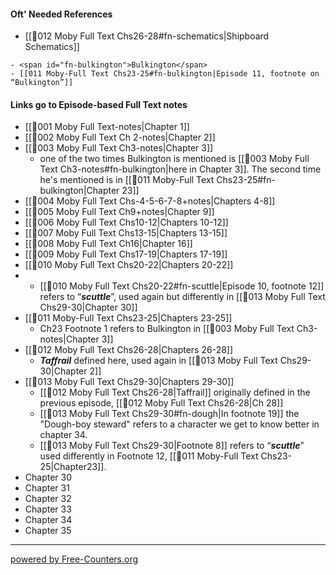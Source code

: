 #### Oft' Needed References
- [[🎤012 Moby Full Text Chs26-28#fn-schematics|Shipboard Schematics]]
```
- <span id="fn-bulkington">Bulkington</span>
- [[011 Moby-Full Text Chs23-25#fn-bulkington|Episode 11, footnote on “Bulkington”]]
```
#### Links go to Episode-based Full Text notes     
- [[🎤001 Moby Full Text-notes|Chapter 1]]     
- [[🎤002 Moby Full Text Ch 2-notes|Chapter 2]]     
- [[🎤003 Moby Full Text Ch3-notes|Chapter 3]]     
	- one of the two times Bulkington is mentioned is [[🎤003 Moby Full Text Ch3-notes#fn-bulkington|here in Chapter 3]]. The second time he's mentioned is in [[🎤011 Moby-Full Text Chs23-25#fn-bulkington|Chapter 23]] 
- [[🎤004 Moby Full Text Chs-4-5-6-7-8+notes|Chapters 4-8]]      
- [[🎤005 Moby Full Text Ch9+notes|Chapter 9]]     
- [[🎤006 Moby Full Text Chs10-12|Chapters 10-12]]
- [[🎤007 Moby Full Text Chs13-15|Chapters 13-15]]
- [[🎤008 Moby Full Text Ch16|Chapter 16]]     
- [[🎤009 Moby Full Text Chs17-19|Chapters 17-19]]     
- [[🎤010 Moby Full Text Chs20-22|Chapters 20-22]]
- 	- [[🎤010 Moby Full Text Chs20-22#fn-scuttle|Episode 10, footnote 12]]  refers to “***scuttle***”, used again but differently in [[🎤013 Moby Full Text Chs29-30|Chapter 30]]
- [[🎤011 Moby-Full Text Chs23-25|Chapters 23-25]]
	- Ch23 Footnote 1 refers to Bulkington in [[🎤003 Moby Full Text Ch3-notes|Chapter 3]]      
- [[🎤012 Moby Full Text Chs26-28|Chapters 26-28]]     
	- ***Taffrail*** defined here, used again in [[🎤013 Moby Full Text Chs29-30|Chapter 2]]     
- [[🎤013 Moby Full Text Chs29-30|Chapters 29-30]]     
	- [[🎤012 Moby Full Text Chs26-28|Taffrail]] originally defined in the previous episode, [[🎤012 Moby Full Text Chs26-28|Ch 28]]
	- [[🎤013 Moby Full Text Chs29-30#fn-dough|In footnote 19]] the "Dough-boy steward" refers to a character we get to know better in chapter 34.
	- [[🎤013 Moby Full Text Chs29-30|Footnote 8]] refers to “***scuttle***” used differently in Footnote 12, [[🎤011 Moby-Full Text Chs23-25|Chapter23]].      
- Chapter 30     
- Chapter 31     
- Chapter 32     
- Chapter 33     
- Chapter 34     
- Chapter 35     




---
 <a href='https://www.free-counters.org/'>powered by Free-Counters.org</a> <script type='text/javascript' src='https://www.freevisitorcounters.com/auth.php?id=3a836571bf527a15ef6121fbbdda37292ed45bd9'></script>
<script type="text/javascript" src="https://www.freevisitorcounters.com/en/home/counter/1376368/t/1"></script>